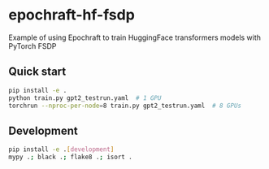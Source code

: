 # epochraft-hf-fsdp
Example of using Epochraft to train HuggingFace transformers models with PyTorch FSDP 


## Quick start

```bash
pip install -e .
python train.py gpt2_testrun.yaml  # 1 GPU
torchrun --nproc-per-node=8 train.py gpt2_testrun.yaml  # 8 GPUs
```


## Development

```bash
pip install -e .[development]
mypy .; black .; flake8 .; isort .
```
